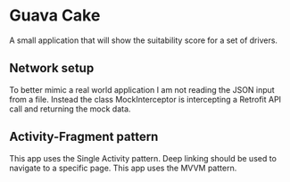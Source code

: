# Guava Cake
A small application that will show the suitability score for a set of drivers. 

## Network setup
To better mimic a real world application I am not reading the JSON input from a file.
Instead the class MockInterceptor is intercepting a Retrofit API call and returning the mock data. 

## Activity-Fragment pattern

This app uses the Single Activity pattern.
Deep linking should be used to navigate to a specific page.
This app uses the MVVM pattern. 

